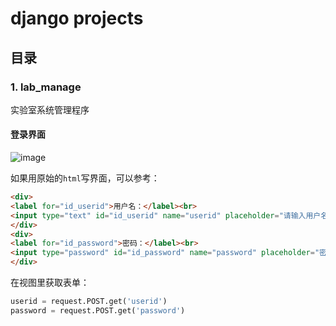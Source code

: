 # django projects
## 目录
### 1. lab_manage
实验室系统管理程序
#### 登录界面
![image](https://user-images.githubusercontent.com/91482240/200115257-048f84c6-56d5-4901-ae2a-ddfe38dfb3e8.png)

如果用原始的`html`写界面，可以参考：
```html
<div>
<label for="id_userid">用户名：</label><br>
<input type="text" id="id_userid" name="userid" placeholder="请输入用户名" autofocus required/>
</div>
<div>
<label for="id_password">密码：</label><br>
<input type="password" id="id_password" name="password" placeholder="密码不低于6位" required>
</div>
```
在视图里获取表单：
```python
userid = request.POST.get('userid')
password = request.POST.get('password')
```
